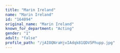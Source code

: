 ```yaml
---
title: "Marin Ireland"
name: "Marin Ireland"
id: "164094"
original_name: "Marin Ireland"
known_for_department: "Acting"
gender: "1"
adult: "false"
profile_path: "/jAIOQNraHjvIAdqk81QDV5Phupp.jpg"
---
```

